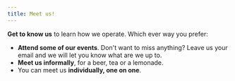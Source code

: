 ```yaml
---
title: Meet us!
---
```

**Get to know us** to learn how we operate. Which ever way you prefer:

* **Attend some of our events**. Don't want to miss anything? Leave us your email and we will let you know what are we up to.
* **Meet us informally**, for a beer, tea or a lemonade.
* You can meet us **individually, one on one**.
